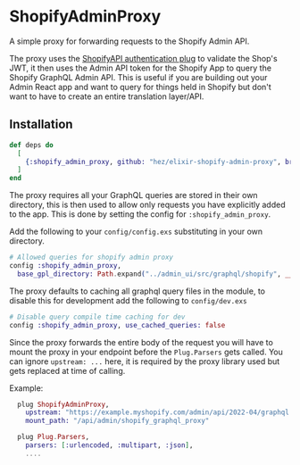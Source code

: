 # ShopifyAdminProxy

A simple proxy for forwarding requests to the Shopify Admin API.

The proxy uses the [ShopifyAPI authentication plug](https://github.com/orbit-apps/elixir-shopifyapi/blob/main/lib/shopify_api/plugs/auth_shop_session_token.ex) to validate the Shop's JWT, it then uses the Admin API token for the Shopify App to query the Shopify GraphQL Admin API. This is useful if you are building out your Admin React app and want to query for things held in Shopify but don't want to have to create an entire translation layer/API.

## Installation

```elixir
def deps do
  [
    {:shopify_admin_proxy, github: "hez/elixir-shopify-admin-proxy", branch: "v0.2.1"}
  ]
end
```

The proxy requires all your GraphQL queries are stored in their own directory, this is then used to allow only requests you have explicitly added to the app. This is done by setting the config for `:shopify_admin_proxy`.

Add the following to your `config/config.exs` substituting in your own directory.

```elixir
# Allowed queries for shopify admin proxy
config :shopify_admin_proxy,
  base_gpl_directory: Path.expand("../admin_ui/src/graphql/shopify", __DIR__)
```

The proxy defaults to caching all graphql query files in the module, to disable this for development add the following to `config/dev.exs`

```elixir
# Disable query compile time caching for dev
config :shopify_admin_proxy, use_cached_queries: false
```

Since the proxy forwards the entire body of the request you will have to mount the proxy in your endpoint before the `Plug.Parsers` gets called. You can ignore `upstream: ...` here, it is required by the proxy library used but gets replaced at time of calling.

Example:

```elixir
  plug ShopifyAdminProxy,
    upstream: "https://example.myshopify.com/admin/api/2022-04/graphql.json",
    mount_path: "/api/admin/shopify_graphql_proxy"

  plug Plug.Parsers,
    parsers: [:urlencoded, :multipart, :json],
    ....
```
